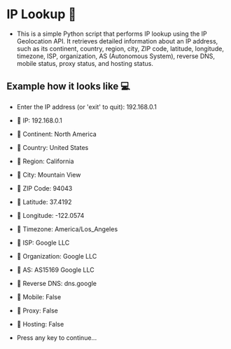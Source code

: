 # IP Lookup :mag_right:

- This is a simple Python script that performs IP lookup using the IP Geolocation API. It retrieves detailed information about an IP address, such as its continent, country, region, city, ZIP code, latitude, longitude, timezone, ISP, organization, AS (Autonomous System), reverse DNS, mobile status, proxy status, and hosting status.

## Example how it looks like :computer:
- Enter the IP address (or 'exit' to quit): 192.168.0.1

- :small_blue_diamond: IP: 192.168.0.1
- :small_blue_diamond: Continent: North America
- :small_blue_diamond: Country: United States
- :small_blue_diamond: Region: California
- :small_blue_diamond: City: Mountain View
- :small_blue_diamond: ZIP Code: 94043
- :small_blue_diamond: Latitude: 37.4192
- :small_blue_diamond: Longitude: -122.0574
- :small_blue_diamond: Timezone: America/Los_Angeles
- :small_blue_diamond: ISP: Google LLC
- :small_blue_diamond: Organization: Google LLC
- :small_blue_diamond: AS: AS15169 Google LLC
- :small_blue_diamond: Reverse DNS: dns.google
- :small_blue_diamond: Mobile: False
- :small_blue_diamond: Proxy: False
- :small_blue_diamond: Hosting: False

- Press any key to continue...
